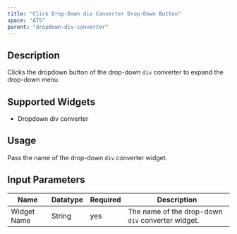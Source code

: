 ```yaml
---
title: "Click Drop-Down div Converter Drop-Down Button"
space: "ATS" 
parent: "dropdown-div-converter"
---
```

## Description
Clicks the dropdown button of the drop-down `div` converter to expand the drop-down menu.

## Supported Widgets
 + Dropdown div converter

## Usage
Pass the name of the drop-down `div` converter widget.

## Input Parameters



Name | Datatype | Required | Description
---- | -------- | ------- |---------------
Widget Name | String | yes | The name of the drop-down `div` converter widget.
